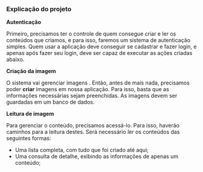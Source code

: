 ### Explicação do projeto


**Autenticação**

Primeiro, precisamos ter o controle de quem consegue criar e ler os conteúdos que criamos, e para isso, faremos um sistema de autenticação simples. Quem usar a aplicação deve conseguir se cadastrar e fazer login, e apenas após fazer seu login, deve ser capaz de executar as ações criadas abaixo.

**Criação da imagem**

O sistema vai gerenciar imagens . Então, antes de mais nada, precisamos poder **criar** imagens em nossa aplicação. Para isso, basta que as informações necessárias sejam preenchidas. As imagens devem ser guardadas em um banco de dados.

**Leitura de imagem**

Para gerenciar o conteúdo, precisamos acessá-lo. Para isso, haverão caminhos para a leitura destes. Será necessário ler os conteúdos das seguintes formas:

- Uma lista completa, com tudo que foi criado até aqui;
- Uma consulta de detalhe, exibindo as informações de apenas um conteúdo;